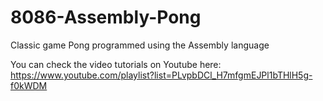 # 8086-Assembly-Pong
Classic game Pong programmed using the Assembly language

You can check the video tutorials on Youtube here: https://www.youtube.com/playlist?list=PLvpbDCl_H7mfgmEJPl1bTHlH5g-f0kWDM
